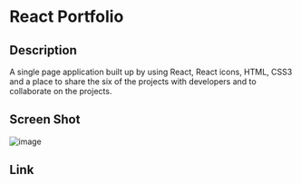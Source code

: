 # React Portfolio

## Description
A single page application built up by using React, React icons, HTML, CSS3 and a place to share the six of the projects with developers and to collaborate on the projects.

## Screen Shot
![image](https://user-images.githubusercontent.com/110688175/215964041-ea3acab9-c3e7-4940-a742-f40eb6a29ba6.png) 








## Link
